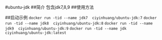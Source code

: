 #ubuntu-jdk
##简介
包含jdk7,8,9
##使用方法
 
##启动示例
```docker run -tid --name jdk7  ciyinhuang/ubuntu-jdk:7```
```docker run -tid --name jdk8  ciyinhuang/ubuntu-jdk:8```
```docker run -tid --name jdk9  ciyinhuang/ubuntu-jdk:9```
```docker run -tid --name jdk  ciyinhuang/ubuntu-jdk:latest```